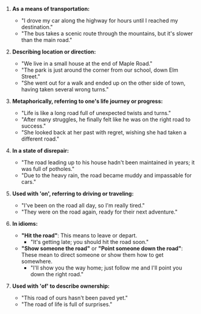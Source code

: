 1. **As a means of transportation:**
   - "I drove my car along the highway for hours until I reached my destination."
   - "The bus takes a scenic route through the mountains, but it's slower than the main road."

2. **Describing location or direction:**
   - "We live in a small house at the end of Maple Road."
   - "The park is just around the corner from our school, down Elm Street."
   - "She went out for a walk and ended up on the other side of town, having taken several wrong turns."

3. **Metaphorically, referring to one's life journey or progress:**
   - "Life is like a long road full of unexpected twists and turns."
   - "After many struggles, he finally felt like he was on the right road to success."
   - "She looked back at her past with regret, wishing she had taken a different road."

4. **In a state of disrepair:**
   - "The road leading up to his house hadn't been maintained in years; it was full of potholes."
   - "Due to the heavy rain, the road became muddy and impassable for cars."

5. **Used with 'on', referring to driving or traveling:**
   - "I've been on the road all day, so I'm really tired."
   - "They were on the road again, ready for their next adventure."

6. **In idioms:**
   - **"Hit the road"**: This means to leave or depart.
     - "It's getting late; you should hit the road soon."
   - **"Show someone the road"** or **"Point someone down the road"**: These mean to direct someone or show them how to get somewhere.
     - "I'll show you the way home; just follow me and I'll point you down the right road."

7. **Used with 'of' to describe ownership:**
   - "This road of ours hasn't been paved yet."
   - "The road of life is full of surprises."